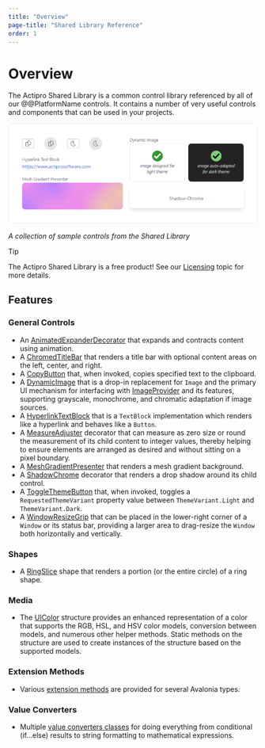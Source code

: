 ```yaml
---
title: "Overview"
page-title: "Shared Library Reference"
order: 1
---
```

# Overview

The Actipro Shared Library is a common control library referenced by all of our @@PlatformName controls.  It contains a number of very useful controls and components that can be used in your projects.

![Screenshot](images/overview.png)

*A collection of sample controls from the Shared Library*

> [!TIP]
> The Actipro Shared Library is a free product!  See our [Licensing](../licensing.md) topic for more details.

## Features

### General Controls

- An [AnimatedExpanderDecorator](controls/animated-expander-decorator.md) that expands and contracts content using animation.
- A [ChromedTitleBar](controls/chromed-title-bar.md) that renders a title bar with optional content areas on the left, center, and right.
- A [CopyButton](controls/copy-button.md) that, when invoked, copies specified text to the clipboard.
- A [DynamicImage](controls/dynamic-image.md) that is a drop-in replacement for `Image` and the primary UI mechanism for interfacing with [ImageProvider](../themes/image-provider.md) and its features, supporting grayscale, monochrome, and chromatic adaptation if image sources.
- A [HyperlinkTextBlock](controls/hyperlink-textblock.md) that is a `TextBlock` implementation which renders like a hyperlink and behaves like a `Button`.
- A [MeasureAdjuster](controls/measure-adjuster.md) decorator that can measure as zero size or round the measurement of its child content to integer values, thereby helping to ensure elements are arranged as desired and without sitting on a pixel boundary.
- A [MeshGradientPresenter](controls/mesh-gradient-presenter.md) that renders a mesh gradient background.
- A [ShadowChrome](controls/shadow-chrome.md) decorator that renders a drop shadow around its child control.
- A [ToggleThemeButton](controls/toggle-theme-button.md) that, when invoked, toggles a `RequestedThemeVariant` property value between `ThemeVariant.Light` and `ThemeVariant.Dark`.
- A [WindowResizeGrip](controls/window-resize-grip.md) that can be placed in the lower-right corner of a `Window` or its status bar, providing a larger area to drag-resize the `Window` both horizontally and vertically.

### Shapes

- A [RingSlice](shapes/ring-slice.md) shape that renders a portion (or the entire circle) of a ring shape.

### Media

- The [UIColor](xref:@ActiproUIRoot.Media.UIColor) structure provides an enhanced representation of a color that supports the RGB, HSL, and HSV color models, conversion between models, and numerous other helper methods.  Static methods on the structure are used to create instances of the structure based on the supported models.

### Extension Methods

- Various [extension methods](extension-methods.md) are provided for several Avalonia types.

### Value Converters

- Multiple [value converters classes](value-converters.md) for doing everything from conditional (if...else) results to string formatting to mathematical expressions.
